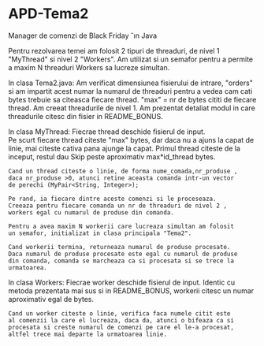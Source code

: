# APD-Tema2
 Manager de comenzi de Black Friday ˆın Java



Pentru rezolvarea temei am folosit 2 tipuri de threaduri, 
de nivel 1 "MyThread" si nivel 2 "Workers". Am utilizat
si un semafor pentru a permite a maxim N threaduri Workers
sa lucreze simultan.

In clasa Tema2.java:
       Am verificat dimensiunea fisierului de intrare,
    "orders" si am impartit acest numar la numarul de threaduri 
    pentru a vedea cam cati bytes trebuie sa citeasca fiecare 
    thread. "max" = nr de bytes cititi de fiecare thread.
    Am creeat threadurile de nivel 1.
    Am prezentat detaliat modul in care threadurile citesc din
    fisier in README_BONUS.

In clasa  MyThread:
    Fiecrae thread deschide fisierul de input.    
    Pe scurt fiecare thread citeste "max" bytes, dar daca nu a 
    ajuns la capat de linie, mai citeste cativa pana ajunge la capat.
    Primul thread citeste de la inceput, restul dau Skip peste aproximativ
    max*id_thread bytes. 

    Cand un thread citeste o linie, de forma nume_comada,nr_produse ,
    daca nr_produse >0, atunci retine aceasta comanda intr-un vector 
    de perechi (MyPair<String, Integer>);
    
    Pe rand, ia fiecare dintre aceste comenzi si le proceseaza.
    Creeaza pentru fiecare comanda un nr de threaduri de nivel 2 , 
    workers egal cu numarul de produse din comanda.

    Pentru a avea maxim N workerii care lucreaza simultan am folosit 
    un semafor, initializat in clasa principala "Tema2".

    Cand workerii termina, returneaza numarul de produse procesate.
    Daca numarul de produse procesate este egal cu numarul de produse 
    din comanda, comanda se marcheaza ca si procesata si se trece la 
    urmatoarea.

In clasa Workers:
    Fiecrae worker deschide fisierul de input.
    Identic cu metoda prezentata mai sus si in README_BONUS, workerii
    citesc un numar aproximativ egal de bytes.
    
    Cand un worker citeste o linie, verifica faca numele citit este
    al comenzii la care el lucreaza, daca da, atunci o bifeaza ca si 
    procesata si creste numarul de comenzi pe care el le-a procesat,
    altfel trece mai departe la urmatoarea linie.
